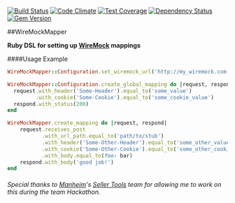 [![Build Status](https://travis-ci.org/ike18t/wiremock_mapper.png?branch=master)](https://travis-ci.org/ike18t/wiremock_mapper)
[![Code Climate](https://codeclimate.com/github/ike18t/wiremock_mapper/badges/gpa.svg)](https://codeclimate.com/github/ike18t/wiremock_mapper)
[![Test Coverage](https://codeclimate.com/github/ike18t/wiremock_mapper/badges/coverage.svg)](https://codeclimate.com/github/ike18t/wiremock_mapper/coverage)
[![Dependency Status](https://gemnasium.com/badges/github.com/ike18t/wiremock_mapper.svg)](https://gemnasium.com/github.com/ike18t/wiremock_mapper)
[![Gem Version](https://badge.fury.io/rb/wiremock_mapper.svg)](https://badge.fury.io/rb/wiremock_mapper)

##WireMockMapper

**Ruby DSL for setting up [WireMock](http://wiremock.org/) mappings**

####Usage Example
```ruby
WireMockMapper::Configuration.set_wiremock_url('http://my_wiremock.com')

WireMockMapper::Configuration.create_global_mapping do |request, respond|
  request.with_header('Some-Header').equal_to('some_value')
         .with_cookie('Some-Cookie').equal_to('some_cookie_value')
  respond.with_status(200)
end

WireMockMapper.create_mapping do |request, respond|
	request.receives_post
           .with_url_path.equal_to('path/to/stub')
           .with_header('Some-Other-Header').equal_to('some_other_value')
           .with_cookie('Some-Other-Cookie').equal_to('some_other_cookie_value')
           .with_body.equal_to(foo: bar)
	respond.with_body('good job!')
end
```

###### Special thanks to [Manheim](https://www.manheim.com)'s [Seller Tools](https://sites.google.com/site/sellertoolsteam/home) team for allowing me to work on this during the team Hackathon.
